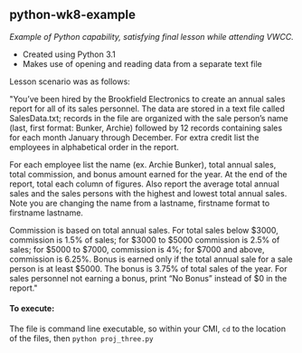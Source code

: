 ## python-wk8-example
*Example of Python capability, satisfying final lesson while attending VWCC.*

* Created using Python 3.1
* Makes use of opening and reading data from a separate text file

Lesson scenario was as follows:

"You’ve been hired by the Brookfield Electronics to create an annual sales report for all of its sales personnel. The data are stored in a text file called SalesData.txt; records in the file are organized with the sale person’s name (last, first format: Bunker, Archie) followed by 12 records containing sales for each month January through December. For extra credit list the employees in alphabetical order in the report.

For each employee list the name (ex. Archie Bunker), total annual sales, total commission, and bonus amount earned for the year. At the end of the report, total each column of figures. Also report the average total annual sales and the sales persons with the highest and lowest total annual sales. Note you are changing the name from a lastname, firstname format to firstname lastname.

Commission is based on total annual sales. For total sales below $3000, commission is 1.5% of sales; for $3000 to $5000 commission is 2.5% of sales; for $5000 to $7000, commission is 4%; for $7000 and above, commission is 6.25%. Bonus is earned only if the total annual sale for a sale person is at least $5000. The bonus is 3.75% of total sales of the year. For sales personnel not earning a bonus, print “No Bonus” instead of $0 in the report."

#### To execute:
The file is command line executable, so within your CMI, ```cd``` to the location of the files, then ```python proj_three.py```
